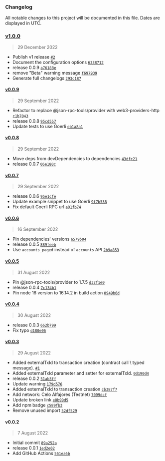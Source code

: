 ### Changelog

All notable changes to this project will be documented in this file. Dates are displayed in UTC.

### [v1.0.0](https://github.com/fireblocks/fireblocks-web3-provider/compare/v0.0.9...v1.0.0)

> 29 December 2022

- Publish v1 release [`#2`](https://github.com/fireblocks/fireblocks-web3-provider/pull/2)
- Document the configuration options [`6338712`](https://github.com/fireblocks/fireblocks-web3-provider/commit/63387123ebb05aa6a5739e3b89b637f69e348e0e)
- release 0.0.9 [`a76188e`](https://github.com/fireblocks/fireblocks-web3-provider/commit/a76188e64c0926877d145306d3140dda3f65df56)
- remove "Beta" warning message [`f697939`](https://github.com/fireblocks/fireblocks-web3-provider/commit/f6979396169d707f0288eecc1a939a39cb25e6c2)
- Generate full changelogs [`293c187`](https://github.com/fireblocks/fireblocks-web3-provider/commit/293c1878648d45027077f629a5944d5cb2c2f5ae)

#### [v0.0.9](https://github.com/fireblocks/fireblocks-web3-provider/compare/v0.0.8...v0.0.9)

> 29 September 2022

- Refactor to replace @json-rpc-tools/provider with web3-providers-http [`c1b7043`](https://github.com/fireblocks/fireblocks-web3-provider/commit/c1b7043be5ab54eb33854ce7254be89a9214f878)
- release 0.0.8 [`95cd557`](https://github.com/fireblocks/fireblocks-web3-provider/commit/95cd5571b53a98cdb65d2d0db604cef6625ce474)
- Update tests to use Goerli [`eb1a8a1`](https://github.com/fireblocks/fireblocks-web3-provider/commit/eb1a8a1bec4997cbb556f6825f9ba15196b9327f)

#### [v0.0.8](https://github.com/fireblocks/fireblocks-web3-provider/compare/v0.0.7...v0.0.8)

> 29 September 2022

- Move deps from devDependencies to dependencies [`43dfc21`](https://github.com/fireblocks/fireblocks-web3-provider/commit/43dfc21bf628d128f9114178f6b00d9130e575db)
- release 0.0.7 [`06e180c`](https://github.com/fireblocks/fireblocks-web3-provider/commit/06e180cca43d0d3a2324228b083721534b097667)

#### [v0.0.7](https://github.com/fireblocks/fireblocks-web3-provider/compare/v0.0.6...v0.0.7)

> 29 September 2022

- release 0.0.6 [`95e1cfe`](https://github.com/fireblocks/fireblocks-web3-provider/commit/95e1cfe619cc9b09a53737340f9a6950ae51d472)
- Update example snippet to use Goerli [`9f7b538`](https://github.com/fireblocks/fireblocks-web3-provider/commit/9f7b5386880b236409ebf5167678623714945a9a)
- Fix default Goerli RPC url [`a01fb74`](https://github.com/fireblocks/fireblocks-web3-provider/commit/a01fb74f6e59b4692749585644b03b5677b00aa0)

#### [v0.0.6](https://github.com/fireblocks/fireblocks-web3-provider/compare/v0.0.5...v0.0.6)

> 16 September 2022

- Pin dependencies' versions [`a579b04`](https://github.com/fireblocks/fireblocks-web3-provider/commit/a579b047082b41ded38d270aaf2988b5e99fd3b5)
- release 0.0.5 [`889feeb`](https://github.com/fireblocks/fireblocks-web3-provider/commit/889feebf47e207fc84e462f5037b8523ed72cec5)
- Use `accounts_paged` instead of `accounts` API [`2b9a853`](https://github.com/fireblocks/fireblocks-web3-provider/commit/2b9a8534132b7e55996a1dfed2ce8103ab0bc408)

#### [v0.0.5](https://github.com/fireblocks/fireblocks-web3-provider/compare/v0.0.4...v0.0.5)

> 31 August 2022

- Pin @json-rpc-tools/provider to 1.7.5 [`d32f1e0`](https://github.com/fireblocks/fireblocks-web3-provider/commit/d32f1e0b9fbe2c7780a22b6737e521d1a74c780a)
- release 0.0.4 [`7c134b1`](https://github.com/fireblocks/fireblocks-web3-provider/commit/7c134b1265c240a3cae148d7e7fdb1a34cb43159)
- Pin node 16 version to 16.14.2 in build action [`0949b6d`](https://github.com/fireblocks/fireblocks-web3-provider/commit/0949b6db82a48744704f962c76418536f8b770e7)

#### [v0.0.4](https://github.com/fireblocks/fireblocks-web3-provider/compare/v0.0.3...v0.0.4)

> 30 August 2022

- release 0.0.3 [`662b799`](https://github.com/fireblocks/fireblocks-web3-provider/commit/662b799ebadad21350f32541e2ed313621996963)
- Fix typo [`d180e06`](https://github.com/fireblocks/fireblocks-web3-provider/commit/d180e060d105985df19c19f257e61e49e9a61e7f)

#### [v0.0.3](https://github.com/fireblocks/fireblocks-web3-provider/compare/v0.0.2...v0.0.3)

> 29 August 2022

- Added externalTxId to transaction creation (contract call \ typed message). [`#1`](https://github.com/fireblocks/fireblocks-web3-provider/pull/1)
- Added externalTxId parameter and setter for externalTxId. [`0d190d4`](https://github.com/fireblocks/fireblocks-web3-provider/commit/0d190d4a020da2fe6371aa7f2a4215751672a889)
- release 0.0.2 [`51ab3ff`](https://github.com/fireblocks/fireblocks-web3-provider/commit/51ab3ff141d2c678ae380467e5ce65fa96925737)
- Update warning [`179d576`](https://github.com/fireblocks/fireblocks-web3-provider/commit/179d576aa8dd8e984fed4f32cac8540e059afcb9)
- Added externalTxId to transaction creation [`cb387f7`](https://github.com/fireblocks/fireblocks-web3-provider/commit/cb387f762645c8af5120e785afd20fb6ed3516c9)
- Add network: Celo Alfajores (Testnet) [`7099dcf`](https://github.com/fireblocks/fireblocks-web3-provider/commit/7099dcffb2be8566cc93ee3678169e0baf04bbfb)
- Update broken link [`e8b99d5`](https://github.com/fireblocks/fireblocks-web3-provider/commit/e8b99d505d08cb2cdd565a1f2ee9315fe22c8d90)
- Add npm badge [`c589fb3`](https://github.com/fireblocks/fireblocks-web3-provider/commit/c589fb3d250fb90021cd8acbc6f1368237486651)
- Remove unused import [`52df529`](https://github.com/fireblocks/fireblocks-web3-provider/commit/52df5293765e7a4203322499b9f9183d9646eaec)

#### v0.0.2

> 7 August 2022

- Initial commit [`89a252a`](https://github.com/fireblocks/fireblocks-web3-provider/commit/89a252a80b7d3e9cb3c01c9ab3ef7cce629245e6)
- release 0.0.1 [`1ed2e02`](https://github.com/fireblocks/fireblocks-web3-provider/commit/1ed2e02506da34e927f91a1f07d2ae82387cf7a6)
- Add GitHub Actions [`561ea6b`](https://github.com/fireblocks/fireblocks-web3-provider/commit/561ea6bb92c323e06dda8af239201bff50af8df7)
